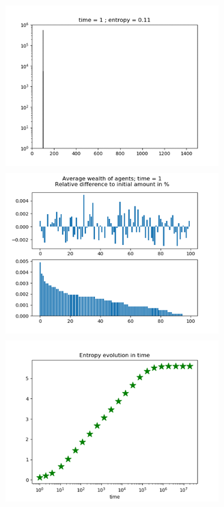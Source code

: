 <p align="center">
<img src="wealthDistribution.gif" width="500"/>
</p>

<p align="center">
<img src="individual.gif" width="500"/>
</p>

<p align="center">
<img src="entropy.png" width="500"/>
</p>
